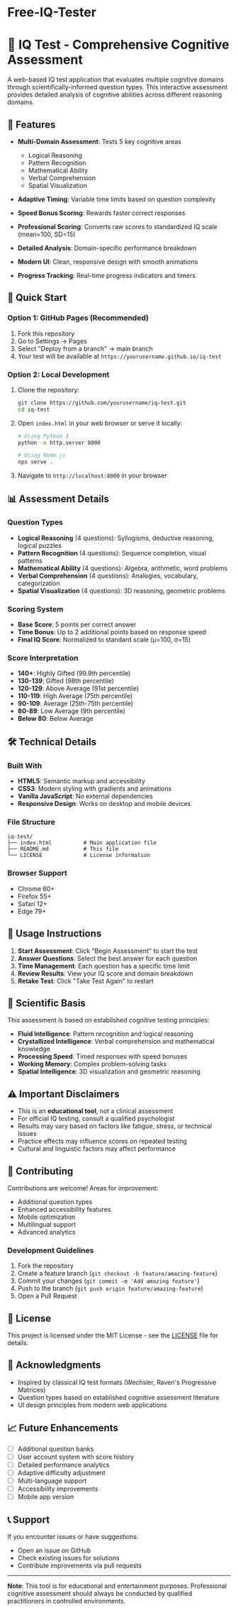 # Free-IQ-Tester
# 🧠 IQ Test - Comprehensive Cognitive Assessment

A web-based IQ test application that evaluates multiple cognitive domains through scientifically-informed question types. This interactive assessment provides detailed analysis of cognitive abilities across different reasoning domains.

## 🌟 Features

- **Multi-Domain Assessment**: Tests 5 key cognitive areas
  - Logical Reasoning
  - Pattern Recognition
  - Mathematical Ability
  - Verbal Comprehension
  - Spatial Visualization

- **Adaptive Timing**: Variable time limits based on question complexity
- **Speed Bonus Scoring**: Rewards faster correct responses
- **Professional Scoring**: Converts raw scores to standardized IQ scale (mean=100, SD=15)
- **Detailed Analysis**: Domain-specific performance breakdown
- **Modern UI**: Clean, responsive design with smooth animations
- **Progress Tracking**: Real-time progress indicators and timers

## 🚀 Quick Start

### Option 1: GitHub Pages (Recommended)
1. Fork this repository
2. Go to Settings → Pages
3. Select "Deploy from a branch" → main branch
4. Your test will be available at `https://yourusername.github.io/iq-test`

### Option 2: Local Development
1. Clone the repository:
   ```bash
   git clone https://github.com/yourusername/iq-test.git
   cd iq-test
   ```

2. Open `index.html` in your web browser or serve it locally:
   ```bash
   # Using Python 3
   python -m http.server 8000
   
   # Using Node.js
   npx serve .
   ```

3. Navigate to `http://localhost:8000` in your browser

## 📊 Assessment Details

### Question Types
- **Logical Reasoning** (4 questions): Syllogisms, deductive reasoning, logical puzzles
- **Pattern Recognition** (4 questions): Sequence completion, visual patterns
- **Mathematical Ability** (4 questions): Algebra, arithmetic, word problems
- **Verbal Comprehension** (4 questions): Analogies, vocabulary, categorization
- **Spatial Visualization** (4 questions): 3D reasoning, geometric problems

### Scoring System
- **Base Score**: 5 points per correct answer
- **Time Bonus**: Up to 2 additional points based on response speed
- **Final IQ Score**: Normalized to standard scale (μ=100, σ=15)

### Score Interpretation
- **140+**: Highly Gifted (99.9th percentile)
- **130-139**: Gifted (98th percentile)
- **120-129**: Above Average (91st percentile)
- **110-119**: High Average (75th percentile)
- **90-109**: Average (25th-75th percentile)
- **80-89**: Low Average (9th percentile)
- **Below 80**: Below Average

## 🛠️ Technical Details

### Built With
- **HTML5**: Semantic markup and accessibility
- **CSS3**: Modern styling with gradients and animations
- **Vanilla JavaScript**: No external dependencies
- **Responsive Design**: Works on desktop and mobile devices

### File Structure
```
iq-test/
├── index.html          # Main application file
├── README.md           # This file
└── LICENSE             # License information
```

### Browser Support
- Chrome 60+
- Firefox 55+
- Safari 12+
- Edge 79+

## 🎯 Usage Instructions

1. **Start Assessment**: Click "Begin Assessment" to start the test
2. **Answer Questions**: Select the best answer for each question
3. **Time Management**: Each question has a specific time limit
4. **Review Results**: View your IQ score and domain breakdown
5. **Retake Test**: Click "Take Test Again" to restart

## 🔬 Scientific Basis

This assessment is based on established cognitive testing principles:

- **Fluid Intelligence**: Pattern recognition and logical reasoning
- **Crystallized Intelligence**: Verbal comprehension and mathematical knowledge
- **Processing Speed**: Timed responses with speed bonuses
- **Working Memory**: Complex problem-solving tasks
- **Spatial Intelligence**: 3D visualization and geometric reasoning

## ⚠️ Important Disclaimers

- This is an **educational tool**, not a clinical assessment
- For official IQ testing, consult a qualified psychologist
- Results may vary based on factors like fatigue, stress, or technical issues
- Practice effects may influence scores on repeated testing
- Cultural and linguistic factors may affect performance

## 🤝 Contributing

Contributions are welcome! Areas for improvement:

- Additional question types
- Enhanced accessibility features
- Mobile optimization
- Multilingual support
- Advanced analytics

### Development Guidelines
1. Fork the repository
2. Create a feature branch (`git checkout -b feature/amazing-feature`)
3. Commit your changes (`git commit -m 'Add amazing feature'`)
4. Push to the branch (`git push origin feature/amazing-feature`)
5. Open a Pull Request

## 📄 License

This project is licensed under the MIT License - see the [LICENSE](LICENSE) file for details.

## 🙏 Acknowledgments

- Inspired by classical IQ test formats (Wechsler, Raven's Progressive Matrices)
- Question types based on established cognitive assessment literature
- UI design principles from modern web applications

## 📈 Future Enhancements

- [ ] Additional question banks
- [ ] User account system with score history
- [ ] Detailed performance analytics
- [ ] Adaptive difficulty adjustment
- [ ] Multi-language support
- [ ] Accessibility improvements
- [ ] Mobile app version

## 📞 Support

If you encounter issues or have suggestions:
- Open an issue on GitHub
- Check existing issues for solutions
- Contribute improvements via pull requests

---

**Note**: This tool is for educational and entertainment purposes. Professional cognitive assessment should always be conducted by qualified practitioners in controlled environments.

